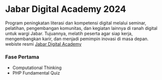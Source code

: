# Jabar Digital Academy 2024

Program peningkatan literasi dan kompetensi digital melalui seminar, pelatihan, pengembangan komunitas, dan kegiatan lainnya di ranah digital untuk wargi Jabar. Tujuannya, melatih peserta agar siap kerja, mengembangkan karir, dan menjadi pemimpin inovasi di masa depan.
webiste resmi [Jabar Digital Academy](https://digitalacademy.jabarprov.go.id/)

### Fase Pertama

- Computational Thinking
- PHP Fundamental Quiz
